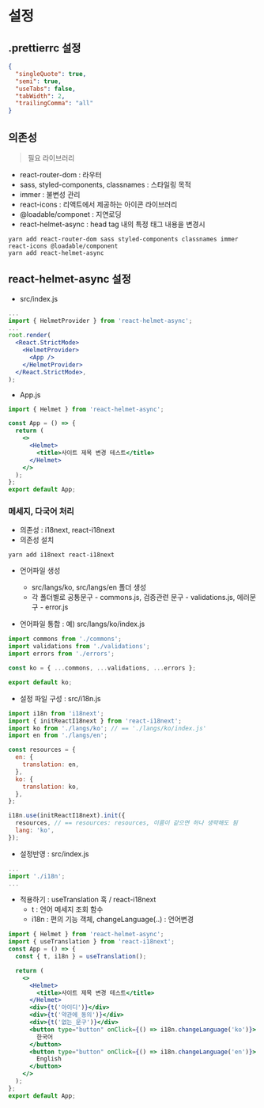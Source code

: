 # 설정

## .prettierrc 설정

```json
{
  "singleQuote": true,
  "semi": true,
  "useTabs": false,
  "tabWidth": 2,
  "trailingComma": "all"
}
```

## 의존성

> 필요 라이브러리

- react-router-dom : 라우터
- sass, styled-components, classnames : 스타일링 목적
- immer : 불변성 관리
- react-icons : 리액트에서 제공하는 아이콘 라이브러리
- @loadable/componet : 지연로딩
- react-helmet-async : head tag 내의 특정 태그 내용을 변경시

```
yarn add react-router-dom sass styled-components classnames immer react-icons @loadable/component
yarn add react-helmet-async
```

## react-helmet-async 설정

- src/index.js

```jsx
...
import { HelmetProvider } from 'react-helmet-async';
...
root.render(
  <React.StrictMode>
    <HelmetProvider>
      <App />
    </HelmetProvider>
  </React.StrictMode>,
);
```

- App.js

```jsx
import { Helmet } from 'react-helmet-async';

const App = () => {
  return (
    <>
      <Helmet>
        <title>사이트 제목 변경 테스트</title>
      </Helmet>
    </>
  );
};
export default App;
```

### 메세지, 다국어 처리

- 의존성 : i18next, react-i18next
- 의존성 설치

```
yarn add i18next react-i18next

```

- 언어파일 생성

  - src/langs/ko, src/langs/en 폴더 생성
  - 각 폴더별로 공통문구 - commons.js, 검증관련 문구 - validations.js, 에러문구 - error.js

- 언어파일 통합 : 예) src/langs/ko/index.js

```javascript
import commons from './commons';
import validations from './validations';
import errors from './errors';

const ko = { ...commons, ...validations, ...errors };

export default ko;
```

- 설정 파일 구성 : src/i18n.js

```javascript
import i18n from 'i18next';
import { initReactI18next } from 'react-i18next';
import ko from './langs/ko'; // == './langs/ko/index.js'
import en from './langs/en';

const resources = {
  en: {
    translation: en,
  },
  ko: {
    translation: ko,
  },
};

i18n.use(initReactI18next).init({
  resources, // == resources: resources, 이름이 같으면 하나 생략해도 됨
  lang: 'ko',
});
```

- 설정반영 : src/index.js

```javascript
...
import './i18n';
...
```

- 적용하기 : useTranslation 훅 / react-i18next
  - t : 언어 메세지 조회 함수
  - i18n : 편의 기능 객체, changeLanguage(..) : 언어변경

```jsx
import { Helmet } from 'react-helmet-async';
import { useTranslation } from 'react-i18next';
const App = () => {
  const { t, i18n } = useTranslation();

  return (
    <>
      <Helmet>
        <title>사이트 제목 변경 테스트</title>
      </Helmet>
      <div>{t('아이디')}</div>
      <div>{t('약관에_동의')}</div>
      <div>{t('없는_문구')}</div>
      <button type="button" onClick={() => i18n.changeLanguage('ko')}>
        한국어
      </button>
      <button type="button" onClick={() => i18n.changeLanguage('en')}>
        English
      </button>
    </>
  );
};
export default App;
```
